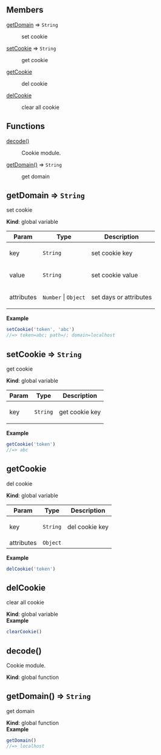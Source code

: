 ## Members

<dl>
<dt><a href="#getDomain">getDomain</a> ⇒ <code>String</code></dt>
<dd><p>set cookie</p></dd>
<dt><a href="#setCookie">setCookie</a> ⇒ <code>String</code></dt>
<dd><p>get cookie</p></dd>
<dt><a href="#getCookie">getCookie</a></dt>
<dd><p>del cookie</p></dd>
<dt><a href="#delCookie">delCookie</a></dt>
<dd><p>clear all cookie</p></dd>
</dl>

## Functions

<dl>
<dt><a href="#decode">decode()</a></dt>
<dd><p>Cookie module.</p></dd>
<dt><a href="#getDomain">getDomain()</a> ⇒ <code>String</code></dt>
<dd><p>get domain</p></dd>
</dl>

<a name="getDomain"></a>

## getDomain ⇒ <code>String</code>
<p>set cookie</p>

**Kind**: global variable  

| Param | Type | Description |
| --- | --- | --- |
| key | <code>String</code> | <p>set cookie key</p> |
| value | <code>String</code> | <p>set cookie value</p> |
| attributes | <code>Number</code> \| <code>Object</code> | <p>set days or attributes</p> |

**Example**  
```js
setCookie('token', 'abc')
//=> token=abc; path=/; domain=localhost
```
<a name="setCookie"></a>

## setCookie ⇒ <code>String</code>
<p>get cookie</p>

**Kind**: global variable  

| Param | Type | Description |
| --- | --- | --- |
| key | <code>String</code> | <p>get cookie key</p> |

**Example**  
```js
getCookie('token')
//=> abc
```
<a name="getCookie"></a>

## getCookie
<p>del cookie</p>

**Kind**: global variable  

| Param | Type | Description |
| --- | --- | --- |
| key | <code>String</code> | <p>del cookie key</p> |
| attributes | <code>Object</code> |  |

**Example**  
```js
delCookie('token')
```
<a name="delCookie"></a>

## delCookie
<p>clear all cookie</p>

**Kind**: global variable  
**Example**  
```js
clearCookie()
```
<a name="decode"></a>

## decode()
<p>Cookie module.</p>

**Kind**: global function  
<a name="getDomain"></a>

## getDomain() ⇒ <code>String</code>
<p>get domain</p>

**Kind**: global function  
**Example**  
```js
getDomain()
//=> localhost
```
